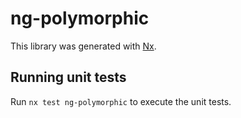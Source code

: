 # ng-polymorphic

This library was generated with [Nx](https://nx.dev).

## Running unit tests

Run `nx test ng-polymorphic` to execute the unit tests.

